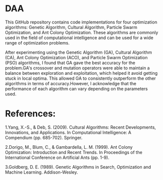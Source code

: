 # DAA

This GitHub repository contains code implementations for four optimization algorithms: 
Genetic Algorithm, Cultural Algorithm, Particle Swarm Optimization, and Ant Colony Optimization.
These algorithms are commonly used in the field of computational intelligence and can be used for a wide range of optimization problems.

After experimenting using the Genetic Algorithm (GA), Cultural Algorithm (CA), Ant Colony Optimization (ACO), and Particle Swarm Optimization (PSO) algorithms, I found that GA gave the best accuracy for the problem.GA's crossover and mutation operators were able to maintain a balance between exploration and exploitation, which helped it avoid getting stuck in local optima. This allowed GA to consistently outperform the other algorithms in terms of accuracy.However, I acknowledge that the performance of each algorithm can vary depending on the parameters used.


# References:
1.Yang, X.-S., & Deb, S. (2009). Cultural Algorithms: Recent Developments, Innovations, and Applications. In Computational Intelligence: A Compendium (pp. 685-702). Springer.

2.Dorigo, M., Blum, C., & Gambardella, L. M. (1999). Ant Colony Optimization: Introduction and Recent Trends. In Proceedings of the International Conference on Artificial Ants (pp. 1-9).

3.Goldberg, D. E. (1989). Genetic Algorithms in Search, Optimization and Machine Learning. Addison-Wesley.
